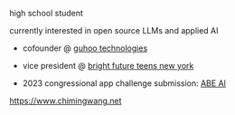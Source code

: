 <!-- ### Hi there 👋

**chimingw/chimingw** is a ✨ _special_ ✨ repository because its `README.md` (this file) appears on your GitHub profile.

Here are some ideas to get you started:

- 🔭 I’m currently working on ...
- 🌱 I’m currently learning ...
- 👯 I’m looking to collaborate on ...
- 🤔 I’m looking for help with ...
- 💬 Ask me about ...
- 📫 How to reach me: ...
- 😄 Pronouns: ...
- ⚡ Fun fact: ...
-->

<!--
### chiming wang
-->

high school student

currently interested in open source LLMs and applied AI
- cofounder @ [guhoo technologies](https://ai.guhoo.com)
- vice president @ [bright future teens new york](https://www.brightfutureteen.com/bft-new-york)

  
- 2023 congressional app challenge submission: [ABE AI](https://abeai.net)
<!-- - agriculture technology: [automated aquaponics](https://aaponics.com) -->

https://www.chimingwang.net

